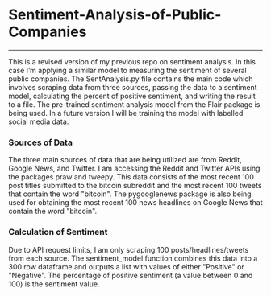 # Sentiment-Analysis-of-Public-Companies
---
 
This is a revised version of my previous repo on sentiment analysis. In this case I’m applying a similar model to measuring the sentiment of several public companies. The SentAnalysis.py file contains the main code which involves scraping data from three sources, passing the data to a sentiment model, calculating the percent of positive sentiment, and writing the result to a file. The pre-trained sentiment analysis model from the Flair package is being used. In a future version I will be training the model with labelled social media data.

### Sources of Data
The three main sources of data that are being utilized are from Reddit, Google News, and Twitter. I am accessing the Reddit and Twitter APIs using the packages praw and tweepy. This data consists of the most recent 100 post titles submitted to the bitcoin subreddit and the most recent 100 tweets that contain the word "bitcoin". The pygooglenews package is also being used for obtaining the most recent 100 news headlines on Google News that contain the word "bitcoin".

### Calculation of Sentiment
Due to API request limits, I am only scraping 100 posts/headlines/tweets from each source. The sentiment_model function combines this data into a 300 row dataframe and outputs a list with values of either "Positive" or "Negative". The percentage of positive sentiment (a value between 0 and 100) is the sentiment value.
